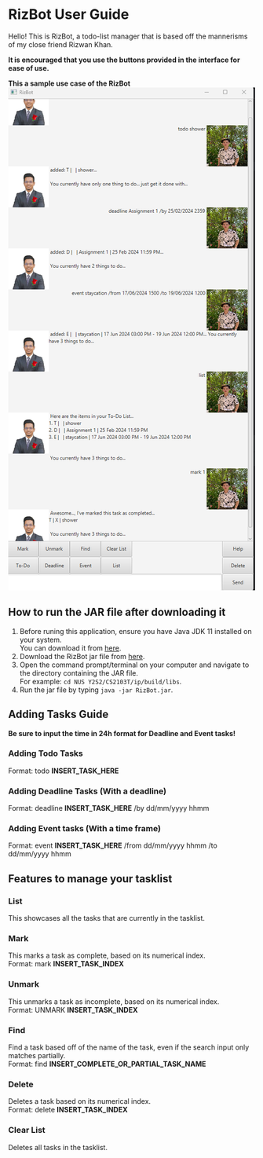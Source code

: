 # **RizBot User Guide**

Hello! This is RizBot, a todo-list manager that is based off the mannerisms of my close friend Rizwan Khan.  

**It is encouraged that you use the buttons provided in the interface for ease of use.**  


**This a sample use case of the RizBot**\
![Screenshot of the GUI of RizBot](Ui.png)

## **How to run the JAR file after downloading it**
1. Before runing this application, ensure you have Java JDK 11 installed on your system.\
    You can download it from [here](https://www.oracle.com/java/technologies/downloads/#java11-windows).
2. Download the RizBot jar file from [here](https://github.com/TheodoreKooo/ip/releases/tag/A-Release).
3. Open the command prompt/terminal on your computer and navigate to the directory containing the JAR file.\
    For example: ``cd NUS Y2S2/CS2103T/ip/build/libs``.
4. Run the jar file by typing ``java -jar RizBot.jar``.

## **Adding Tasks Guide**
**Be sure to input the time in 24h format for Deadline and Event tasks!**
### Adding Todo Tasks
Format: todo **INSERT_TASK_HERE**
### Adding Deadline Tasks (With a deadline)
Format: deadline **INSERT_TASK_HERE** /by dd/mm/yyyy hhmm
### Adding Event tasks (With a time frame)
Format: event **INSERT_TASK_HERE** /from dd/mm/yyyy hhmm /to dd/mm/yyyy hhmm

## **Features to manage your tasklist**
### List
This showcases all the tasks that are currently in the tasklist.
### Mark
This marks a task as complete, based on its numerical index.\
Format: mark **INSERT_TASK_INDEX**
### Unmark
This unmarks a task as incomplete, based on its numerical index.\
Format: UNMARK **INSERT_TASK_INDEX**
### Find
Find a task based off of the name of the task, even if the search input only matches partially.\
Format: find **INSERT_COMPLETE_OR_PARTIAL_TASK_NAME**
### Delete
Deletes a task based on its numerical index.\
Format: delete **INSERT_TASK_INDEX**
### Clear List
Deletes all tasks in the tasklist.
